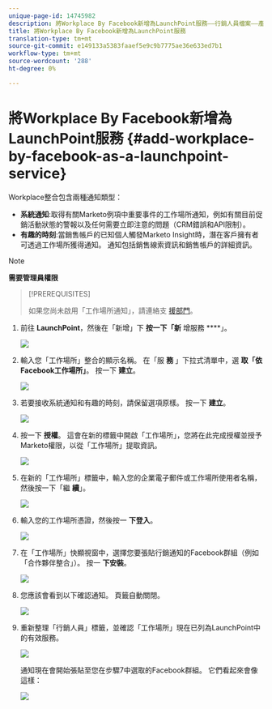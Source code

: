 ```yaml
---
unique-page-id: 14745982
description: 將Workplace By Facebook新增為LaunchPoint服務——行銷人員檔案——產品檔案
title: 將Workplace By Facebook新增為LaunchPoint服務
translation-type: tm+mt
source-git-commit: e149133a5383faaef5e9c9b7775ae36e633ed7b1
workflow-type: tm+mt
source-wordcount: '288'
ht-degree: 0%

---
```



# 將Workplace By Facebook新增為LaunchPoint服務 {#add-workplace-by-facebook-as-a-launchpoint-service}

Workplace整合包含兩種通知類型：

* **系統通知**:取得有關Marketo例項中重要事件的工作場所通知，例如有關目前促銷活動狀態的警報以及任何需要立即注意的問題（CRM錯誤和API限制）。
* **有趣的時刻**:當銷售帳戶的已知個人觸發Marketo Insight時，潛在客戶擁有者可透過工作場所獲得通知。 通知包括銷售線索資訊和銷售帳戶的詳細資訊。

>[!NOTE]
>
>**需要管理員權限**

>[!PREREQUISITES]
>
>如果您尚未啟用「工作場所通知」，請連絡支 [援部門](http://docs.marketo.com/cdn-cgi/l/email-protection#5b282e2b2b34292f1b363a29303e2f3475383436)。

1. 前往 **LaunchPoint**，然後在「新增」下 **按一下「新** 增服務 ****」。

   ![](assets/image2017-11-27-14-3a13-3a18-1.png)

1. 輸入您「工作場所」整合的顯示名稱。 在「服 **務** 」下拉式清單中，選 **取「依Facebook工作場所」**。 按一下 **建立**。

   ![](assets/newservice.png)

1. 若要接收系統通知和有趣的時刻，請保留選項原樣。 按一下 **建立**。

   ![](assets/create.png)

1. 按一下 **授權**。 這會在新的標籤中開啟「工作場所」，您將在此完成授權並授予Marketo權限，以從「工作場所」提取資訊。

   ![](assets/authorize.png)

1. 在新的「工作場所」標籤中，輸入您的企業電子郵件或工作場所使用者名稱，然後按一下「繼 **續**」。

   ![](assets/workplacelogin.png)

1. 輸入您的工作場所憑證，然後按一 **下登入**。

   ![](assets/workplacelogininfo.png)

1. 在「工作場所」快顯視窗中，選擇您要張貼行銷通知的Facebook群組（例如「合作夥伴整合」）。 按一 **下安裝**。

   ![](assets/installmarketo.png)

1. 您應該會看到以下確認通知。 頁籤自動關閉。

   ![](assets/success.png)

1. 重新整理「行銷人員」標籤，並確認「工作場所」現在已列為LaunchPoint中的有效服務。

   ![](assets/confirm.png)

   通知現在會開始張貼至您在步驟7中選取的Facebook群組。 它們看起來會像這樣：

   ![](assets/example.png)


